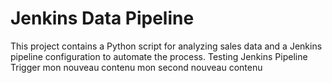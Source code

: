 # Jenkins Data Pipeline

This project contains a Python script for analyzing sales data and a Jenkins pipeline configuration to automate the process.
Testing Jenkins Pipeline Trigger
mon nouveau contenu
mon second nouveau contenu
